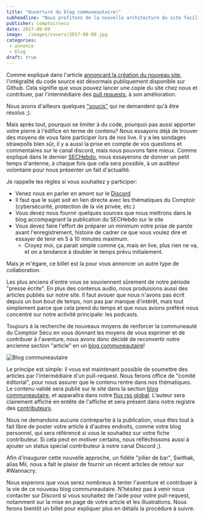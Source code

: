 ```yaml
---
title: "Ouverture du blog communeautaire!"
subheadline: "Nous profitons de la nouvelle architecture du site facilitant les contributions pour vous tendre la plume. Tous à vos pull-requests!"
publisher: comptoirsecu
date: 2017-08-09
image:  /images/covers/2017-08-09.jpg
categories:
 - annonce
 - blog
draft: true
---
```


Comme expliqué dans l'article [annonçant la création du nouveau site](/annonce/bienvenue-sur-le-nouveau-site-du-comptoir-sécu/), l'intégralité du code source est désormais publiquement disponible sur Github. Cela signifie que vous pouvez lancer une copie du site chez nous et contribuer, par l'intermédiaire des [pull requests](https://blog.zenika.com/2017/01/24/pull-request-demystifie/), à son amélioration.

Nous avons d'ailleurs quelques ["soucis"](https://github.com/comptoirsecu/csec-hugo/issues) qui ne demandent qu'à être résolus ;).

Mais après tout, pourquoi se limiter à du code, pourquoi pas aussi apporter votre pierre à l'édifice en terme de contenu? Nous essayons déjà de trouver des moyens de vous faire participer lors de nos live. Il y a les sondages strawpolls bien sûr, il y a aussi la prise en compte de vos questions et commentaires sur le canal discord, mais nous pouvons faire mieux. Comme expliqué dans le dernier [SECHebdo](/sechebdo/sechebdo-1er-aout-2017/), nous essayerons de donner un petit temps d'antenne, à chaque fois que cela sera possible, à un auditeur volontaire pour nous présenter un fait d'actualité.

Je rappelle les règles si vous souhaitez y participer:

* Venez nous en parler en amont sur le [Discord](http://discord.comptoirsecu.fr)
* Il faut que le sujet soit en lien directe avec les thématiques du Comptoir (cybersécurité, protection de la vie privée, etc.)
* Vous devez nous fournir quelques sources que nous mettrons dans le blog accompagnant la publication du SECHebdo sur le site
* Vous devez faire l'effort de préparer un minimum votre prise de parole avant l'enregistrement, histoire de cadrer ce que vous voulez dire et essayer de tenir en 5 à 10 minutes maximum.
  * Croyez moi, ça parait simple comme ça, mais en live, plus rien ne va, et on a tendance à doubler le temps prévu initialement.


Mais je m'égare, ce billet est la pour vous annoncer un autre type de collaboration.

Les plus anciens d'entre vous se souviennent sûrement de notre période "presse écrite". En plus des contenus audio, nous produisions aussi des articles publiés sur notre site. Il faut avouer que nous n'avons pas écrit depuis un bon bout de temps, non pas par manque d'intérêt, mais tout simplement parce que cela prend du temps et que nous avions préféré nous concentré sur notre activité principale: les podcasts.

Toujours à la recherche de nouveaux moyens de renforcer la communeauté du Comptoir Sécu en vous donnant les moyens de vous exprimer et de contribuer à l'aventure, nous avons donc décidé de reconvertir notre ancienne section "article" en un [blog communeautaire](/blog/)!

![Blog communeautaire](/images/misc/2017-08-09-blog-communeautaire.jpg)

Le principe est simple: il vous est maintenant possible de soumettre des articles par l'intermédiaire d'un pull-request. Nous ferons office de "comité éditorial", pour nous assurer que le contenu rentre dans nos thématiques. Le contenu validé sera publié sur le site dans la section [blog communeautaire](/blog), et apparaîtra dans notre [flux rss global](/feed/all.xml). L'auteur sera clairement affiché en entête de l'affiche et sera présent dans notre registre des [contributeurs](/authors/).

Nous ne demandons aucune contrepartie à la publication, vous êtes tout à fait libre de poster votre article à d'autres endroits, comme votre blog personnel, qui sera référencé si vous le souhaitez sur votre fiche contributeur. Si cela peut en motiver certains, nous réfléchissons aussi à ajouter un status spécial contributeur à notre canal Discord ;).

Afin d'inaugurer cette nouvelle approche, un fidèle "pilier de bar", Swithak, alias Mii, nous a fait le plaisir de fournir un récent articles de retour sur #Wannacry.

Nous esperons que vous serez nombreux à tenter l'aventure et contribuer à la vie de ce nouveau blog communeautaire. N'hésitez pas à venir nous contacter sur Discord si vous souhaitez de l'aide pour votre pull-request, notamment sur la mise en page de votre article et les illustrations. Nous ferons bientôt un billet pour expliquer plus en détails la procédure à suivre.

